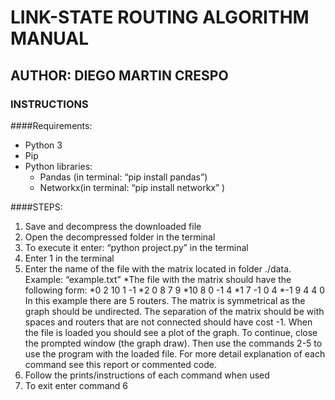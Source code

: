 # LINK-STATE ROUTING ALGORITHM MANUAL

## AUTHOR: DIEGO MARTIN CRESPO

### INSTRUCTIONS

####Requirements:
* Python 3
* Pip
* Python libraries:
	* Pandas (in terminal: “pip install pandas”)
	* Networkx(in terminal: “pip install networkx” )

####STEPS:
1. Save and decompress the downloaded file
2. Open the decompressed folder in the terminal
3. To execute it enter: “python project.py” in the terminal
4. Enter 1 in the terminal
5. Enter the name of the file with the matrix located in folder ./data. Example: “example.txt”
	*The file with the matrix should have the following form: 
		*0 2 10 1 -1
		*2 0 8 7 9 
		*10 8 0 -1 4 
		*1 7 -1 0 4 
		*-1 9 4 4 0
	In this example there are 5 routers. The matrix is symmetrical as the graph should be undirected. The separation of the matrix should be with spaces and routers that are not connected should have cost -1.
	When the file is loaded you should see a plot of the graph. To continue, close the prompted window (the graph draw).
	Then use the commands 2-5 to use the program with the loaded file. For more detail explanation of each command see this report or commented code.
6. Follow the prints/instructions of each command when used
7. To exit enter command 6